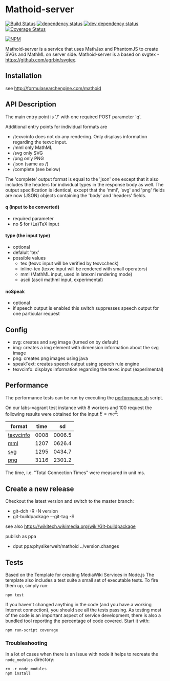 # Mathoid-server

[![Build Status][1]][2] [![dependency status][3]][4] [![dev dependency status][5]][6] [![Coverage Status][7]][8]

[![NPM](https://nodei.co/npm/mathoid.png)](https://nodei.co/npm/mathoid/)

Mathoid-server is a service that uses MathJax and PhantomJS to create SVGs and MathML on server side.
Mathoid-server is a based on svgtex - https://github.com/agrbin/svgtex.



## Installation
see http://formulasearchengine.com/mathoid


## API Description

The main entry point is '/' with one required POST parameter 'q'.

Additional entry points for individual formats are
* /texvcinfo does not do any rendering. Only displays information regarding the texvc input.
* /mml only MathML
* /svg only SVG
* /png only PNG
* /json (same as /)
* /complete (see below)

The 'complete' output format is equal to the 'json' one except that it also
includes the headers for individual types in the response body as well. The
output specification is identical, except that the 'mml', 'svg' and 'png' fields
are now (JSON) objects containing the 'body' and 'headers' fields.

#### q (input to be converted)

* required parameter
* no $ for (La)TeX input

#### type (the input type)
* optional
* defalult 'tex'
* possible values
  * tex (texvc input will be verified by texvccheck)
  * inline-tex (texvc input will be rendered with small operators)
  * mml (MathML input, used in latexml rendering mode)
  * ascii (ascii mathml input, experimental)

#### noSpeak
* optional
* if speech output is enabled this switch suppresses speech output for one particular request

## Config
* svg: creates and svg image (turned on by default)
* img: creates a img element with dimension information about the svg image
* png: creates png images using java
* speakText: creates speech output using speech rule engine
* texvcinfo: displays information regarding the texvc input (experimental)

## Performance
The performance tests can be run by executing the [performance.sh](scripts/performance.sh) script.

On our labs-vagrant test instance with 8 workers and 100 request the following results were obtained
for the input $E = m c^2$:

|format                                      |time|    sd|
|--------------------------------------------|----|------|
| [texvcinfo](doc/test_results/performance_texvcinfo.txt) |0008|0006.5|
| [mml](doc/test_results/performance_mml.txt)             |1207|0626.4|
| [svg](doc/test_results/performance_svg.txt)             |1295|0434.7|
| [png](doc/test_results/performance_png.txt)             |3116|2301.2|

The time, i.e. "Total Connection Times" were measured in unit ms.
## Create a new release

Checkout the latest version and switch to the master branch:
* git-dch -R -N version
* git-buildpackage --git-tag -S

see also https://wikitech.wikimedia.org/wiki/Git-buildpackage

publish as ppa
* dput ppa:physikerwelt/mathoid ../version.changes

## Tests
Based on the Template for creating MediaWiki Services in Node.js
The template also includes a test suite a small set of executable tests. To fire
them up, simply run:

```
npm test
```

If you haven't changed anything in the code (and you have a working Internet
connection), you should see all the tests passing. As testing most of the code
is an important aspect of service development, there is also a bundled tool
reporting the percentage of code covered. Start it with:

```
npm run-script coverage
```

### Troubleshooting

In a lot of cases when there is an issue with node it helps to recreate the
`node_modules` directory:

```
rm -r node_modules
npm install
```

[1]: https://travis-ci.org/physikerwelt/mathoid-server.svg
[2]: https://travis-ci.org/physikerwelt/mathoid-server
[3]: https://david-dm.org/physikerwelt/mathoid-server.svg
[4]: https://david-dm.org/physikerwelt/mathoid-server
[5]: https://david-dm.org/physikerwelt/mathoid-server/dev-status.svg
[6]: https://david-dm.org/physikerwelt/mathoid-server#info=devDependencies
[7]: https://img.shields.io/coveralls/physikerwelt/mathoid-server.svg
[8]: https://coveralls.io/r/physikerwelt/mathoid-server
